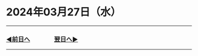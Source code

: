 # 2024年03月27日（水）

---

### [◀️前日へ](https://github.com/yuasys/chatty-journal/blob/main/2024/03/2024-03-26.md)&emsp;&emsp;&emsp;&emsp;[翌日へ▶️](https://github.com/yuasys/chatty-journal/blob/main/2024/03/2024-03-28.md)

---
